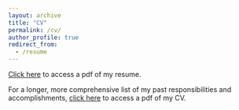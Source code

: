 ```yaml
---
layout: archive
title: "CV"
permalink: /cv/
author_profile: true
redirect_from:
  - /resume
---
```

[Click here](/files/resumee_garrettmerz_nocoverletter_2022.pdf) to access a pdf of my resume.

For a longer, more comprehensive list of my past responsibilities and accomplishments, [click here](/files/curriculumvitae_garrettmerz_2023.pdf) to access a pdf of my CV.
